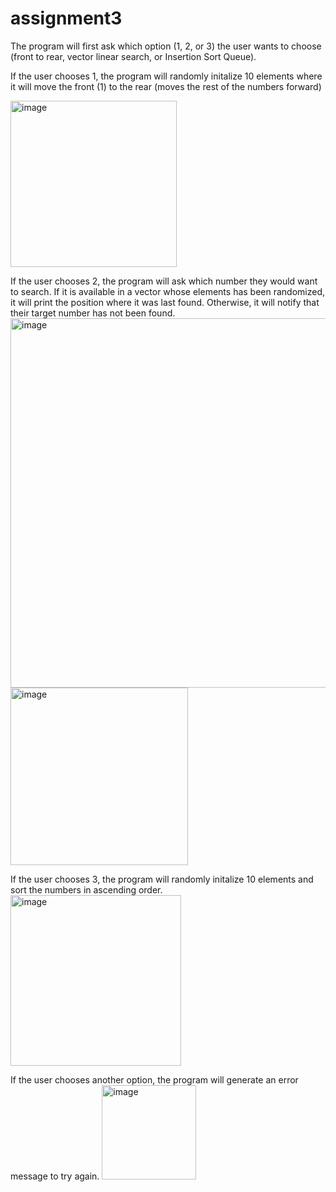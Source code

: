 # assignment3
The program will first ask which option (1, 2, or 3) the user wants to choose (front to rear, vector linear search, or Insertion Sort Queue). 

If the user chooses 1, the program will randomly initalize 10 elements where it will move the front (1) to the rear (moves the rest of the numbers forward)

<img width="266" alt="image" src="https://github.com/user-attachments/assets/8aca595b-0b65-4c85-aef1-020f40c8bc0c">

If the user chooses 2, the program will ask which number they would want to search. If it is available in a vector whose elements has been randomized, it will print the position where it was last found. Otherwise, it will notify that their target number has not been found.
<img width="591" alt="image" src="https://github.com/user-attachments/assets/49ad5b77-dd36-4e13-ac99-5c172f0caa82"> 
<img width="284" alt="image" src="https://github.com/user-attachments/assets/3b5a1b6e-2921-4f94-8708-07ede0298913"> 

If the user chooses 3, the program will randomly initalize 10 elements and sort the numbers in ascending order.
<img width="273" alt="image" src="https://github.com/user-attachments/assets/ca7fd41c-50fc-4fbf-9562-897b099acb6e">

If the user chooses another option, the program will generate an error message to try again. 
<img width="151" alt="image" src="https://github.com/user-attachments/assets/4036dbe0-b455-4abe-bc31-05d4233f37dc">
